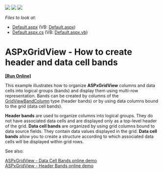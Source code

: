 <!-- default badges list -->
![](https://img.shields.io/endpoint?url=https://codecentral.devexpress.com/api/v1/VersionRange/128533681/16.1.5%2B)
[![](https://img.shields.io/badge/Open_in_DevExpress_Support_Center-FF7200?style=flat-square&logo=DevExpress&logoColor=white)](https://supportcenter.devexpress.com/ticket/details/T399420)
[![](https://img.shields.io/badge/📖_How_to_use_DevExpress_Examples-e9f6fc?style=flat-square)](https://docs.devexpress.com/GeneralInformation/403183)
<!-- default badges end -->
<!-- default file list -->
*Files to look at*:

* [Default.aspx](./CS/Default.aspx) (VB: [Default.aspx](./VB/Default.aspx))
* [Default.aspx.cs](./CS/Default.aspx.cs) (VB: [Default.aspx.vb](./VB/Default.aspx.vb))
<!-- default file list end -->
# ASPxGridView - How to create header and data cell bands
<!-- run online -->
**[[Run Online]](https://codecentral.devexpress.com/t399420/)**
<!-- run online end -->


<p>This example illustrates how to organize <strong>ASPxGridView</strong> columns and data cells into logical groups (bands) and display them using multi-row representation. Bands can be created by columns of the <a href="http://help.devexpress.com/#AspNet/clsDevExpressWebGridViewBandColumntopic">GridViewBandColumn</a> type (header bands) or by using data columns bound to the grid (data cell bands). </p>
<p><strong>Header bands</strong> are used to organize columns into logical groups. They do not have associated data cells and are displayed only as a top-level header of the grid. <strong>Data cell bands</strong> are organized by using grid columns bound to data source fields. They contain data values displayed in the grid. <strong>Data cell bands</strong> allow you to create a structure according to which associated data cells will be displayed within grid rows.</p>
<p>See also:</p>
<p><a href="https://demos.devexpress.com/ASPxGridViewDemos/Columns/DataCellBands.aspx">ASPxGridView - Data Cell Bands online demo</a><br><a href="https://demos.devexpress.com/ASPxGridViewDemos/Columns/Bands.aspx">ASPxGridView - Header Bands online demo</a></p>

<br/>


